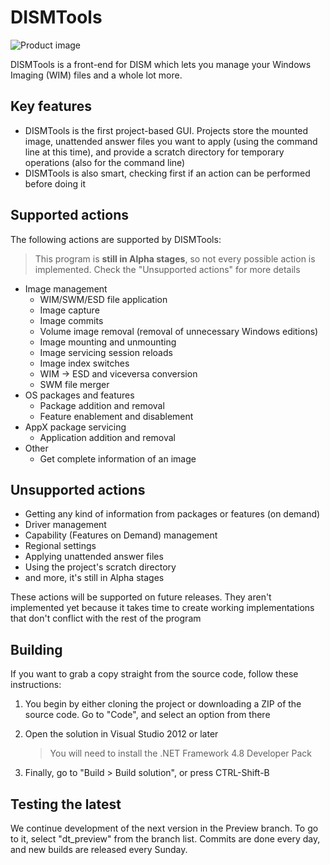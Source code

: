 # DISMTools
 
![Product image](https://user-images.githubusercontent.com/101426328/219872612-e7a8a169-b699-4df0-8656-3f5dc87f95ca.png)

DISMTools is a front-end for DISM which lets you manage your Windows Imaging (WIM) files and a whole lot more.

## Key features

- DISMTools is the first project-based GUI. Projects store the mounted image, unattended answer files you want to apply (using the command line at this time), and provide a scratch directory for temporary operations (also for the command line)
- DISMTools is also smart, checking first if an action can be performed before doing it

## Supported actions

The following actions are supported by DISMTools:

  > This program is **still in Alpha stages**, so not every possible action is implemented. Check the "Unsupported actions" for more details

- Image management
  - WIM/SWM/ESD file application
  - Image capture
  - Image commits
  - Volume image removal (removal of unnecessary Windows editions)
  - Image mounting and unmounting
  - Image servicing session reloads
  - Image index switches
  - WIM -> ESD and viceversa conversion
  - SWM file merger
- OS packages and features
  - Package addition and removal
  - Feature enablement and disablement
- AppX package servicing
  - Application addition and removal
- Other
  - Get complete information of an image
  
## Unsupported actions

- Getting any kind of information from packages or features (on demand)
- Driver management
- Capability (Features on Demand) management
- Regional settings
- Applying unattended answer files
- Using the project's scratch directory
- and more, it's still in Alpha stages

These actions will be supported on future releases. They aren't implemented yet because it takes time to create working implementations that don't conflict with the rest of the program

## Building

If you want to grab a copy straight from the source code, follow these instructions:

1. You begin by either cloning the project or downloading a ZIP of the source code. Go to "Code", and select an option from there
2. Open the solution in Visual Studio 2012 or later

    > You will need to install the .NET Framework 4.8 Developer Pack
    
3. Finally, go to "Build > Build solution", or press CTRL-Shift-B

## Testing the latest

We continue development of the next version in the Preview branch. To go to it, select "dt_preview" from the branch list. Commits are done every day, and new builds are released every Sunday.
